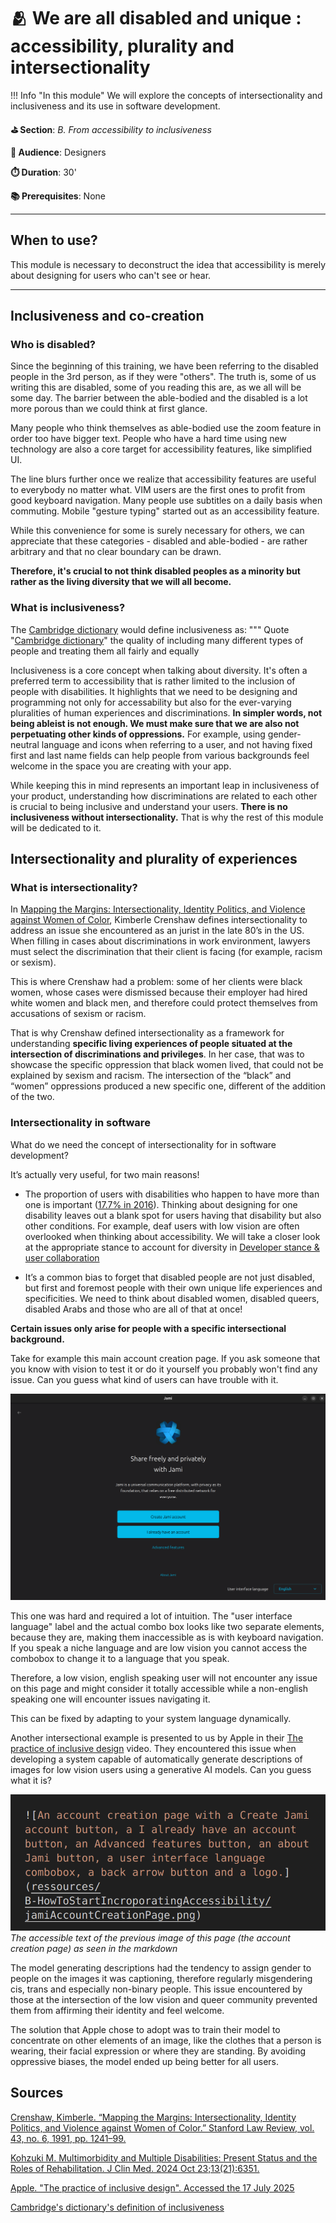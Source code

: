 # 🫂 We are all disabled and unique : accessibility, plurality and intersectionality

!!! Info "In this module"
    We will explore the concepts of intersectionality and inclusiveness and its use in software development.

**⛳️ Section**: *B. From accessibility to inclusiveness*

**👥 Audience**: Designers

**⏱️ ️Duration**: 30'

**📚 Prerequisites**: None

---

## When to use?

This module is necessary to deconstruct the idea that accessibility is merely about designing for users who can't see or hear.

---

## Inclusiveness and co-creation
### Who is disabled?

Since the beginning of this training, we have been referring to the disabled people in the 3rd person, as if they were "others". The truth is, some of us writing this are disabled, some of you reading this are, as we all will be some day. The barrier between the able-bodied and the disabled is a lot more porous than we could think at first glance.

Many people who think themselves as able-bodied use the zoom feature in order too have bigger text. People who have a hard time using new technology are also a core target for accessibility features, like simplified UI.

The line blurs further once we realize that accessibility features are useful to everybody no matter what. VIM users are the first ones to profit from good keyboard navigation. Many people use subtitles on a daily basis when commuting. Mobile "gesture typing" started out as an accessibility feature.

While this convenience for some is surely necessary for others, we can appreciate that these categories - disabled and able-bodied - are rather arbitrary and that no clear boundary can be drawn.

**Therefore, it's crucial to not think disabled peoples as a minority but rather as the living diversity that we will all become.**

### What is inclusiveness?

The [Cambridge dictionary](https://dictionary.cambridge.org/dictionary/english/inclusiveness) would define inclusiveness as:
""" Quote "[Cambridge dictionary](https://dictionary.cambridge.org/dictionary/english/inclusiveness)"
    the quality of including many different types of people and treating them all fairly and equally

Inclusiveness is a core concept when talking about diversity. It's often a preferred term to accessibility that is rather limited to the inclusion of people with disabilities. It highlights that we need to be designing and programming not only for accessability but also for the ever-varying pluralities of human experiences and discriminations. **In simpler words, not being ableist is not enough. We must make sure that we are also not perpetuating other kinds of oppressions.** For example, using gender-neutral language and icons when referring to a user, and not having fixed first and last name fields can help people from various backgrounds feel welcome in the space you are creating with your app.

While keeping this in mind represents an important leap in inclusiveness of your product, understanding how discriminations are related to each other is crucial to being inclusive and understand your users. **There is no inclusiveness without intersectionality.** That is why the rest of this module will be dedicated to it.

## Intersectionality and plurality of experiences

### What is intersectionality?

In [Mapping the Margins: Intersectionality, Identity Politics, and Violence against Women of Color](https://www.jstor.org/stable/1229039), Kimberle Crenshaw defines intersectionality to address an issue she encountered as an jurist in the late 80’s in the US. When filling in cases about discriminations in work environment, lawyers must select the discrimination that their client is facing (for example, racism or sexism).

This is where Crenshaw had a problem: some of her clients were black women, whose cases were dismissed because their employer had hired white women and black men, and therefore could protect themselves from accusations of sexism or racism.

That is why Crenshaw defined intersectionality as a framework for understanding **specific living experiences of people situated at the intersection of discriminations and privileges**. In her case, that was to showcase the specific oppression that black women lived, that could not be explained by sexism and racism. The intersection of the “black” and “women” oppressions produced a new specific one, different of the addition of the two.

### Intersectionality in software

What do we need the concept of intersectionality for in software development?

It’s actually very useful, for two main reasons!

- The proportion of users with disabilities who happen to have more than one is important ([17.7% in 2016](https://pmc.ncbi.nlm.nih.gov/articles/PMC11545900/)). Thinking about designing for one disability leaves out a blank spot for users having that disability but also other conditions. For example, deaf users with low vision are often overlooked when thinking about accessibility. We will take a closer look at the appropriate stance to account for diversity in [Developer stance & user collaboration](B-DSU.md)

- It’s a common bias to forget that disabled people are not just disabled, but first and foremost people with their own unique life experiences and specificities. We need to think about disabled women, disabled queers, disabled Arabs and those who are all of that at once!

**Certain issues only arise for people with a specific intersectional background.**

Take for example this main account creation page. If you ask someone that you know with vision to test it or do it yourself you probably won't find any issue. Can you guess what kind of users can have trouble with it.

![A screenshot of an account creation page with a Create Jami account button, a I already have an account button, an Advanced features button, an about Jami button, a user interface language combobox, a back arrow button and a logo.](resources/b-how-to-start-incroporating-accessibility/jamiAccountCreationPage.png)

This one was hard and required a lot of intuition. The "user interface language" label and the actual combo box looks like two separate elements, because they are, making them inaccessible as is with keyboard navigation. If you speak a niche language and are low vision you cannot access the combobox to change it to a language that you speak.

Therefore, a low vision, english speaking user will not encounter any issue on this page and might consider it totally accessible while a non-english speaking one will encounter issues navigating it.

This can be fixed by adapting to your system language dynamically.

Another intersectional example is presented to us by Apple in their [The practice of inclusive design](https://developer.apple.com/videos/play/wwdc2021/10275/) video. They encountered this issue when developing a system capable of automatically generate descriptions of images for low vision users using a generative AI models. Can you guess what it is?

![The accessible text of the previous image of this page (the account creation page) as seen in the markdown](resources/b-how-to-start-incroporating-accessibility/accessibleDescription.png)
*The accessible text of the previous image of this page (the account creation page) as seen in the markdown*

The model generating descriptions had the tendency to assign gender to people on the images it was captioning, therefore regularly misgendering cis, trans and especially non-binary people. This issue encountered by those at the intersection of the low vision and queer community prevented them from affirming their identity and feel welcome.

The solution that Apple chose to adopt was to train their model to concentrate on other elements of an image, like the clothes that a person is wearing, their facial expression or where they are standing. By avoiding oppressive biases, the model ended up being better for all users.



## Sources
[Crenshaw, Kimberle. “Mapping the Margins: Intersectionality, Identity Politics, and Violence against Women of Color.” Stanford Law Review, vol. 43, no. 6, 1991, pp. 1241–99.](https://www.jstor.org/stable/1229039)

[Kohzuki M. Multimorbidity and Multiple Disabilities: Present Status and the Roles of Rehabilitation. J Clin Med. 2024 Oct 23;13(21):6351.](https://pmc.ncbi.nlm.nih.gov/articles/PMC11545900/)

[Apple. "The practice of inclusive design". Accessed the 17 July 2025](https://developer.apple.com/videos/play/wwdc2021/10275/)

[Cambridge's dictionary's definition of inclusiveness](https://dictionary.cambridge.org/dictionary/english/inclusiveness)

